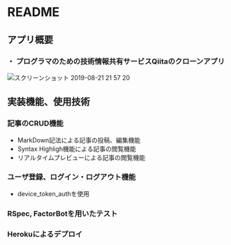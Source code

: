 # README
## アプリ概要
### ・ プログラマのための技術情報共有サービスQiitaのクローンアプリ
![スクリーンショット 2019-08-21 21 57 20](https://user-images.githubusercontent.com/50393689/63434443-0d445f80-c460-11e9-9154-505e5a59197d.png)
## 実装機能、使用技術
### 記事のCRUD機能 
- MarkDown記法による記事の投稿、編集機能
- Syntax Highligh機能による記事の閲覧機能
- リアルタイムプレビューによる記事の閲覧機能
  
### ユーザ登録、ログイン・ログアウト機能
- device_token_authを使用
### RSpec, FactorBotを用いたテスト
### Herokuによるデプロイ
